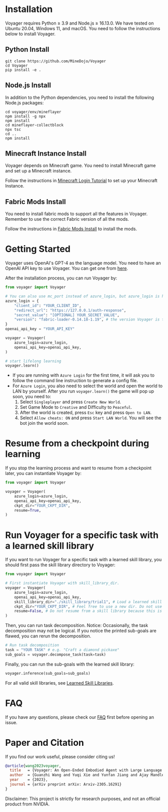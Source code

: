 
# Installation
Voyager requires Python ≥ 3.9 and Node.js ≥ 16.13.0. We have tested on Ubuntu 20.04, Windows 11, and macOS. You need to follow the instructions below to install Voyager.

## Python Install
```
git clone https://github.com/MineDojo/Voyager
cd Voyager
pip install -e .
```

## Node.js Install
In addition to the Python dependencies, you need to install the following Node.js packages:
```
cd voyager/env/mineflayer
npm install -g npx
npm install
cd mineflayer-collectblock
npx tsc
cd ..
npm install
```

## Minecraft Instance Install

Voyager depends on Minecraft game. You need to install Minecraft game and set up a Minecraft instance.

Follow the instructions in [Minecraft Login Tutorial](installation/minecraft_instance_install.md) to set up your Minecraft Instance.

## Fabric Mods Install

You need to install fabric mods to support all the features in Voyager. Remember to use the correct Fabric version of all the mods. 

Follow the instructions in [Fabric Mods Install](installation/fabric_mods_install.md) to install the mods.

# Getting Started
Voyager uses OpenAI's GPT-4 as the language model. You need to have an OpenAI API key to use Voyager. You can get one from [here](https://platform.openai.com/account/api-keys).

After the installation process, you can run Voyager by:
```python
from voyager import Voyager

# You can also use mc_port instead of azure_login, but azure_login is highly recommended
azure_login = {
    "client_id": "YOUR_CLIENT_ID",
    "redirect_url": "https://127.0.0.1/auth-response",
    "secret_value": "[OPTIONAL] YOUR_SECRET_VALUE",
    "version": "fabric-loader-0.14.18-1.19", # the version Voyager is tested on
}
openai_api_key = "YOUR_API_KEY"

voyager = Voyager(
    azure_login=azure_login,
    openai_api_key=openai_api_key,
)

# start lifelong learning
voyager.learn()
```

* If you are running with `Azure Login` for the first time, it will ask you to follow the command line instruction to generate a config file.
* For `Azure Login`, you also need to select the world and open the world to LAN by yourself. After you run `voyager.learn()` the game will pop up soon, you need to:
  1. Select `Singleplayer` and press `Create New World`.
  2. Set Game Mode to `Creative` and Difficulty to `Peaceful`.
  3. After the world is created, press `Esc` key and press `Open to LAN`.
  4. Select `Allow cheats: ON` and press `Start LAN World`. You will see the bot join the world soon. 

# Resume from a checkpoint during learning

If you stop the learning process and want to resume from a checkpoint later, you can instantiate Voyager by:
```python
from voyager import Voyager

voyager = Voyager(
    azure_login=azure_login,
    openai_api_key=openai_api_key,
    ckpt_dir="YOUR_CKPT_DIR",
    resume=True,
)
```

# Run Voyager for a specific task with a learned skill library

If you want to run Voyager for a specific task with a learned skill library, you should first pass the skill library directory to Voyager:
```python
from voyager import Voyager

# First instantiate Voyager with skill_library_dir.
voyager = Voyager(
    azure_login=azure_login,
    openai_api_key=openai_api_key,
    skill_library_dir="./skill_library/trial1", # Load a learned skill library.
    ckpt_dir="YOUR_CKPT_DIR", # Feel free to use a new dir. Do not use the same dir as skill library because new events will still be recorded to ckpt_dir. 
    resume=False, # Do not resume from a skill library because this is not learning.
)
```
Then, you can run task decomposition. Notice: Occasionally, the task decomposition may not be logical. If you notice the printed sub-goals are flawed, you can rerun the decomposition.
```python
# Run task decomposition
task = "YOUR TASK" # e.g. "Craft a diamond pickaxe"
sub_goals = voyager.decompose_task(task=task)
```
Finally, you can run the sub-goals with the learned skill library:
```python
voyager.inference(sub_goals=sub_goals)
```

For all valid skill libraries, see [Learned Skill Libraries](skill_library/README.md).

# FAQ
If you have any questions, please check our [FAQ](FAQ.md) first before opening an issue.

# Paper and Citation

If you find our work useful, please consider citing us! 

```bibtex
@article{wang2023voyager,
  title   = {Voyager: An Open-Ended Embodied Agent with Large Language Models},
  author  = {Guanzhi Wang and Yuqi Xie and Yunfan Jiang and Ajay Mandlekar and Chaowei Xiao and Yuke Zhu and Linxi Fan and Anima Anandkumar},
  year    = {2023},
  journal = {arXiv preprint arXiv: Arxiv-2305.16291}
}
```

Disclaimer: This project is strictly for research purposes, and not an official product from NVIDIA.
